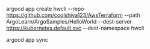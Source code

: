argocd app create hwcli --repo https://github.com/coolshiva123/AwsTerraform --path ArgoLearn/ArgoSamples/HelloWorld --dest-server https://kubernetes.default.svc --dest-namespace hwcli

argocd app sync